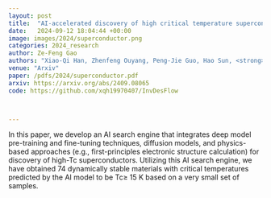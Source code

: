 ```yaml
---
layout: post
title:  "AI-accelerated discovery of high critical temperature superconductors"
date:   2024-09-12 18:04:44 +00:00
image: images/2024/superconductor.png
categories: 2024_research
author: Ze-Feng Gao
authors: "Xiao-Qi Han, Zhenfeng Ouyang, Peng-Jie Guo, Hao Sun, <strong>Ze-Feng Gao<sup>#</sup></strong>, Zhong-Yi Lu<sup>#</sup>"
venue: "Arxiv"
paper: /pdfs/2024/superconductor.pdf
arxiv: https://arxiv.org/abs/2409.08065
code: https://github.com/xqh19970407/InvDesFlow



---
```

In this paper, we develop an AI search engine that integrates deep model pre-training and fine-tuning techniques, diffusion models, and physics-based approaches (e.g., first-principles electronic structure calculation) for discovery of high-Tc superconductors. Utilizing this AI search engine, we have obtained 74 dynamically stable materials with critical temperatures predicted by the AI model to be Tc≥ 15 K based on a very small set of samples.